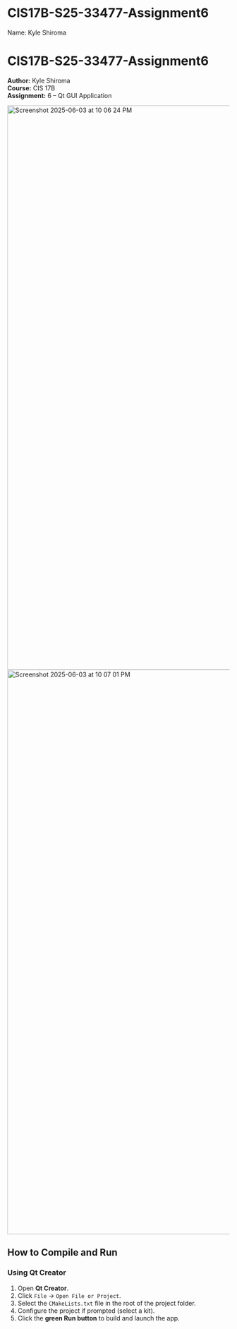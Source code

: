 # CIS17B-S25-33477-Assignment6

Name: Kyle Shiroma


# CIS17B-S25-33477-Assignment6

**Author:** Kyle Shiroma  
**Course:** CIS 17B  
**Assignment:** 6 – Qt GUI Application  

<img width="1280" alt="Screenshot 2025-06-03 at 10 06 24 PM" src="https://github.com/user-attachments/assets/b3c81de5-7f8a-4676-a604-84b73226011a" />

<img width="1280" alt="Screenshot 2025-06-03 at 10 07 01 PM" src="https://github.com/user-attachments/assets/c6ae6697-f99d-4e41-a95e-6d19ba25575c" />


## How to Compile and Run

### Using Qt Creator
1. Open **Qt Creator**.
2. Click `File` → `Open File or Project`.
3. Select the `CMakeLists.txt` file in the root of the project folder.
4. Configure the project if prompted (select a kit).
5. Click the **green Run button** to build and launch the app.
